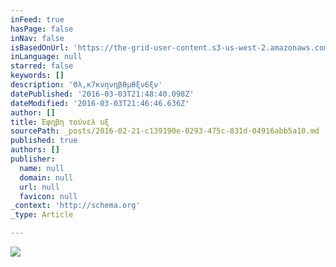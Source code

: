 ```yaml
---
inFeed: true
hasPage: false
inNav: false
isBasedOnUrl: 'https://the-grid-user-content.s3-us-west-2.amazonaws.com/693219ef-e08e-445e-9570-789e7dbb515a.png'
inLanguage: null
starred: false
keywords: []
description: 'Θλ,κ7κνηνηβθμθξν6ξν'
datePublished: '2016-03-03T21:48:40.098Z'
dateModified: '2016-03-03T21:46:46.636Z'
author: []
title: Έφηβη τούνελ υξ
sourcePath: _posts/2016-02-21-c139190e-0293-475c-831d-04916abb5a10.md
published: true
authors: []
publisher:
  name: null
  domain: null
  url: null
  favicon: null
_context: 'http://schema.org'
_type: Article

---
```

![](https://the-grid-user-content.s3-us-west-2.amazonaws.com/693219ef-e08e-445e-9570-789e7dbb515a.png)